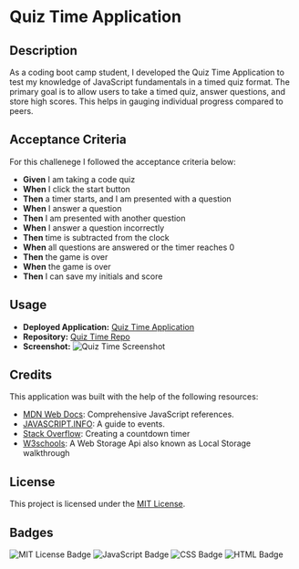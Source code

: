 # Quiz Time Application

## Description

As a coding boot camp student, I developed the Quiz Time Application to test my knowledge of JavaScript fundamentals in a timed quiz format. The primary goal is to allow users to take a timed quiz, answer questions, and store high scores. This helps in gauging individual progress compared to peers.

## Acceptance Criteria

For this challenege I followed the acceptance criteria below:

- **Given** I am taking a code quiz
- **When** I click the start button
- **Then** a timer starts, and I am presented with a question
- **When** I answer a question
- **Then** I am presented with another question
- **When** I answer a question incorrectly
- **Then** time is subtracted from the clock
- **When** all questions are answered or the timer reaches 0
- **Then** the game is over
- **When** the game is over
- **Then** I can save my initials and score

## Usage

- **Deployed Application:** [Quiz Time Application](https://your-deployed-app-url.com)
- **Repository:** [Quiz Time Repo](https://link-to-your-repo.com)
- **Screenshot:** ![Quiz Time Screenshot](./screenshots/screenshot.png)

## Credits

This application was built with the help of the following resources:

- [MDN Web Docs](https://developer.mozilla.org/en-US/docs/Web/JavaScript/Reference): Comprehensive JavaScript references.
- [JAVASCRIPT.INFO](https://javascript.info/events): A guide to events.
- [Stack Overflow](https://stackoverflow.com/questions/20618355/how-to-write-a-countdown-timer-in-javascript): Creating a countdown timer
- [W3schools](https://www.w3schools.com/js/js_api_web_storage.asp): A Web Storage Api also known as Local Storage walkthrough

## License

This project is licensed under the [MIT License](./LICENSE).

## Badges

![MIT License Badge](https://img.shields.io/badge/license-MIT-blue.svg)
![JavaScript Badge](https://img.shields.io/badge/language-JavaScript-yellow.svg)
![CSS Badge](https://img.shields.io/badge/language-CSS-green.svg)
![HTML Badge](https://img.shields.io/badge/language-HTML-orange.svg)